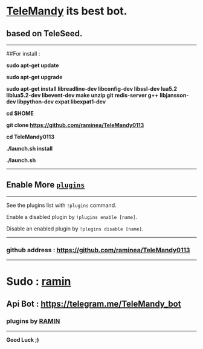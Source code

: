# [TeleMandy](https://telegram.me/TeleMandy) its best bot.
## based on TeleSeed.
___________________________________________________________
##For install : 

<b>sudo apt-get update</b>

<b>sudo apt-get upgrade</b>

<b>sudo apt-get install libreadline-dev libconfig-dev libssl-dev lua5.2 liblua5.2-dev libevent-dev make unzip git redis-server g++ libjansson-dev libpython-dev expat libexpat1-dev</b>

<b>cd $HOME</b>

<b>git clone https://github.com/raminea/TeleMandy0113</b>

<b>cd TeleMandy0113</b>

<b>./launch.sh install</b>

<b>./launch.sh</b>
___________________________________________________________
## Enable More [`plugins`](https://github.com/raminea/TeleMandy0113/tree/master/plugins)
-----
See the plugins list with `!plugins` command.

Enable a disabled plugin by `!plugins enable [name]`.

Disable an enabled plugin by `!plugins disable [name]`.

___________________________________________________________
### github address : https://github.com/raminea/TeleMandy0113
___________________________________________________________
# Sudo : [ramin](https://telegram.me/raminea)
## Api Bot : **https://telegram.me/TeleMandy_bot**
### plugins by [RAMIN](https://telegram.me/raminea)
___________________________________________________________
**Good Luck ;)**
